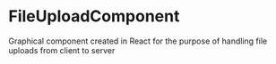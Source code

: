 # FileUploadComponent
Graphical component created in React for the purpose of handling file uploads from client to server
